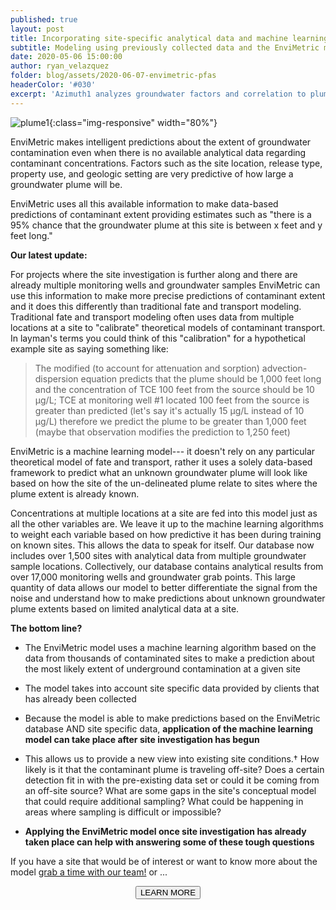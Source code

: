```yaml
---
published: true
layout: post
title: Incorporating site-specific analytical data and machine learning to predict environmental site conditions.
subtitle: Modeling using previously collected data and the EnviMetric machine learning algorithm to garner new insights for contaminated properties.
date: 2020-05-06 15:00:00
author: ryan_velazquez
folder: blog/assets/2020-06-07-envimetric-pfas
headerColor: '#030'
excerpt: 'Azimuth1 analyzes groundwater factors and correlation to plume dimensions in EnviMetric model.'
---
```


![plume1]({{site.baseurl}}/{{page.folder}}/plume.jpg){:class="img-responsive" width="80%"}

EnviMetric makes intelligent predictions about the extent of groundwater contamination even when there is no available analytical data regarding contaminant concentrations. Factors such as the site location, release type, property use, and geologic setting are very predictive of how large a groundwater plume will be.

EnviMetric uses all this available information to make data-based predictions of contaminant extent providing estimates such as "there is a 95% chance that the groundwater plume at this site is between x feet and y feet long."

**Our latest update:**

For projects where the site investigation is further along and there are already multiple monitoring wells and groundwater samples EnviMetric can use this information to make more precise predictions of contaminant extent and it does this differently than traditional fate and transport modeling. Traditional fate and transport modeling often uses data from multiple locations at a site to "calibrate" theoretical models of contaminant transport. In layman's terms you could think of this "calibration" for a hypothetical example site as saying something like:

> The modified (to account for attenuation and sorption) advection-dispersion equation predicts that the plume should be 1,000 feet long and the concentration of TCE 100 feet from the source should be 10 µg/L; TCE at monitoring well #1 located 100 feet from the source is greater than predicted (let's say it's actually 15 µg/L instead of 10 µg/L) therefore we predict the plume to be greater than 1,000 feet (maybe that observation modifies the prediction to 1,250 feet)

EnviMetric is a machine learning model--- it doesn't rely on any particular theoretical model of fate and transport, rather it uses a solely data-based framework to predict what an unknown groundwater plume will look like based on how the site of the un-delineated plume relate to sites where the plume extent is already known.

Concentrations at multiple locations at a site are fed into this model just as all the other variables are. We leave it up to the machine learning algorithms to weight each variable based on how predictive it has been during training on known sites. This allows the data to speak for itself. Our database now includes over 1,500 sites with analytical data from multiple groundwater sample locations. Collectively, our database contains analytical results from over 17,000 monitoring wells and groundwater grab points. This large quantity of data allows our model to better differentiate the signal from the noise and understand how to make predictions about unknown groundwater plume extents based on limited analytical data at a site.

**The bottom line?**

- The EnviMetric model uses a machine learning algorithm based on the data from thousands of contaminated sites to make a prediction about the most likely extent of underground contamination at a given site

- The model takes into account site specific data provided by clients that has already been collected

- Because the model is able to make predictions based on the EnviMetric database AND site specific data, **application of the machine learning model can take place after site investigation has begun**

- This allows us to provide a new view into existing site conditions.† How likely is it that the contaminant plume is traveling off-site? Does a certain detection fit in with the pre-existing data set or could it be coming from an off-site source? What are some gaps in the site's conceptual model that could require additional sampling? What could be happening in areas where sampling is difficult or impossible?

- **Applying the EnviMetric model once site investigation has already taken place can help with answering some of these tough questions**


If you have a site that would be of interest or want to know more about the model <a href="mailto:anna.harrington@azimuth1.com?subject=EnviMetric interest">grab a time with our team!</a> or ...
<p><center><a href="http://info.azimuth1.com/envimetric"><button type="button" class="btn btn-info">LEARN MORE</button></a>
</center></p>
